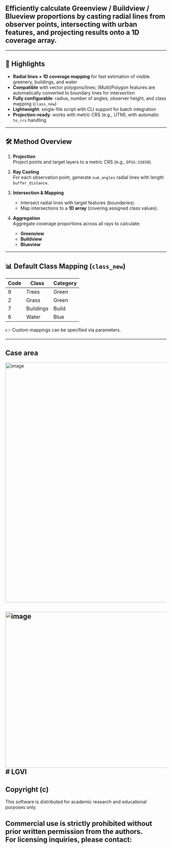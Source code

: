 


## Efficiently calculate **Greenview / Buildview / Blueview** proportions by casting radial lines from observer points, intersecting with urban features, and projecting results onto a 1D coverage array.

---

## 🌟 Highlights

- **Radial lines + 1D coverage mapping** for fast estimation of visible greenery, buildings, and water  
- **Compatible** with vector polygons/lines; (Multi)Polygon features are automatically converted to boundary lines for intersection  
- **Fully configurable**: radius, number of angles, observer height, and class mapping (`class_new`)  
- **Lightweight**: single-file script with CLI support for batch integration  
- **Projection-ready**: works with metric CRS (e.g., UTM), with automatic `to_crs` handling  

---

## 🛠️ Method Overview

1. **Projection**  
   Project points and target layers to a metric CRS (e.g., `EPSG:32650`).  

2. **Ray Casting**  
   For each observation point, generate `num_angles` radial lines with length `buffer_distance`.  

3. **Intersection & Mapping**  
   - Intersect radial lines with target features (boundaries).  
   - Map intersections to a **1D array** (covering assigned class values).  

4. **Aggregation**  
   Aggregate coverage proportions across all rays to calculate:  
   - **Greenview**  
   - **Buildview**  
   - **Blueview**  

---

## 📊 Default Class Mapping (`class_new`)

| Code | Class      | Category |
|------|-----------|----------|
| 9    | Trees     | Green    |
| 2    | Grass     | Green    |
| 7    | Buildings | Build    |
| 6    | Water     | Blue     |

👉 Custom mappings can be specified via parameters.

---
## Case area
<img width="834" height="747" alt="image" src="https://github.com/user-attachments/assets/533ebd0f-e5d5-4062-b997-37a9f281d9ca" />

<img width="865" height="486" alt="image" src="https://github.com/user-attachments/assets/5c700573-5e51-4f1b-95c7-b761eb795db0" /># LGVI
---

## Copyright (c)

This software is distributed for academic research and educational purposes only.  

Commercial use is strictly prohibited without prior written permission from the authors.  
For licensing inquiries, please contact:
---



